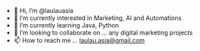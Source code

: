 - 👋 Hi, I’m @laulauasia
- 👀 I’m currently interested in Marketing, AI and Automations
- 🌱 I’m currently learning Java, Python
- 💞️ I’m looking to collaborate on ... any digital marketing projects
- 📫 How to reach me ... laulau.asia@gmail.com

<!---
laulauasia/laulauasia is a ✨ special ✨ repository because its `README.md` (this file) appears on your GitHub profile.
You can click the Preview link to take a look at your changes.
--->
